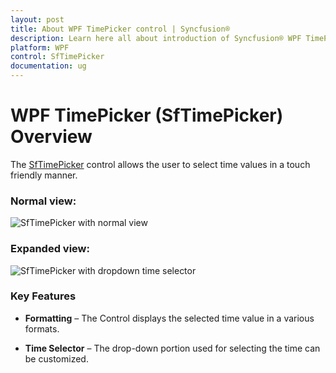 ```yaml
---
layout: post
title: About WPF TimePicker control | Syncfusion®
description: Learn here all about introduction of Syncfusion® WPF TimePicker (SfTimePicker) control, its elements and more.
platform: WPF
control: SfTimePicker
documentation: ug
---
```


# WPF TimePicker (SfTimePicker) Overview

The [SfTimePicker](https://help.syncfusion.com/cr/wpf/Syncfusion.Windows.Controls.Input.SfTimePicker.html) control allows the user to select time values in a touch friendly manner.

### Normal view:

![SfTimePicker with normal view](Overview_images/Overview_img1.png)

### Expanded view:

![SfTimePicker with dropdown time selector](Overview_images/Overview_img2.png)

### Key Features

* **Formatting** – The Control displays  the selected time value in a various formats.

* **Time Selector** – The drop-down portion used for selecting the time can be customized.
